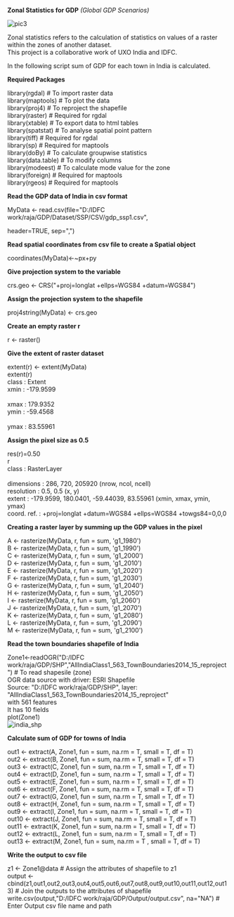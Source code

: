 **Zonal Statistics for GDP**
_(Global GDP Scenarios)_ 

![pic3](https://user-images.githubusercontent.com/23652706/33055234-4ec9d268-cea4-11e7-8757-aa48c8b4893f.JPG)
 
Zonal statistics refers to the calculation of statistics on values of a raster within the zones of another dataset.  
This project is a collaborative work of UXO India and IDFC. 

In the following script sum of GDP for each town in India is calculated. 

**Required Packages**

library(rgdal) # To import raster data<br/>
library(maptools) # To plot the data<br/>
library(proj4) # To reproject the shapefile<br/>
library(raster) # Required for rgdal<br/>
library(xtable) # To export data to html tables<br/>
library(spatstat) # To analyse spatial point pattern<br/>
library(tiff) # Required for rgdal<br/>
library(sp) # Required for maptools<br/>
library(doBy) # To calculate groupwise statistics<br/>
library(data.table) # To modify columns<br/>
library(modeest) # To calculate mode value for the zone<br/>
library(foreign) # Required for maptools<br/>
library(rgeos) # Required for maptools<br/>



**Read the GDP data of India in csv format**

MyData <- read.csv(file="D:/IDFC work/raja/GDP/Dataset/SSP/CSV/gdp_ssp1.csv", 

header=TRUE, sep=",")



**Read spatial coordinates from csv file to create a Spatial object**

coordinates(MyData)<-~px+py



**Give projection system to the variable**

crs.geo <- CRS("+proj=longlat +ellps=WGS84 +datum=WGS84")



**Assign the projection system to the shapefile**

proj4string(MyData) <- crs.geo



**Create an empty raster r**

r <- raster()



**Give the extent of raster dataset**

extent(r) <- extent(MyData)<br/>
extent(r)<br/>
class       : Extent<br/> 
xmin        : -179.9599<br/>  
xmax        : 179.9352<br/>
ymin        : -59.4568<br/>  
ymax        : 83.55961<br/>


**Assign the pixel size as 0.5**

res(r)=0.50<br/>
r<br/>
class       : RasterLayer<br/>  
dimensions  : 286, 720, 205920  (nrow, ncol, ncell)<br/> 
resolution  : 0.5, 0.5  (x, y)<br/> 
extent      : -179.9599, 180.0401, -59.44039, 83.55961  (xmin, xmax, ymin, ymax)<br/> 
coord. ref. : +proj=longlat +datum=WGS84 +ellps=WGS84 +towgs84=0,0,0<br/>


**Creating a raster layer by summing up the GDP values in the pixel**

A <- rasterize(MyData, r, fun = sum,  'g1_1980')<br/>
B <- rasterize(MyData, r, fun = sum, 'g1_1990')<br/>
C <- rasterize(MyData, r, fun = sum, 'g1_2000')<br/>
D <- rasterize(MyData, r, fun = sum, 'g1_2010')<br/>
E <- rasterize(MyData, r, fun = sum, 'g1_2020')<br/>
F <- rasterize(MyData, r, fun = sum, 'g1_2030')<br/>
G <- rasterize(MyData, r, fun = sum,  'g1_2040')<br/>
H <- rasterize(MyData, r, fun = sum, 'g1_2050')<br/>
I <- rasterize(MyData, r, fun = sum, 'g1_2060')<br/>
J <- rasterize(MyData, r, fun = sum, 'g1_2070')<br/>
K <- rasterize(MyData, r, fun = sum, 'g1_2080')<br/>
L <- rasterize(MyData, r, fun = sum, 'g1_2090')<br/>
M <- rasterize(MyData, r, fun = sum, 'g1_2100')<br/>

**Read the town boundaries shapefile of India**

Zone1<-readOGR("D:/IDFC work/raja/GDP/SHP","AllIndiaClass1_563_TownBoundaries2014_15_reproject") # To read shapesile (zone)<br/>
OGR data source with driver: ESRI Shapefile<br/> 
Source: "D:/IDFC work/raja/GDP/SHP", layer: "AllIndiaClass1_563_TownBoundaries2014_15_reproject"<br/>
with 561 features<br/>
It has 10 fields<br/>
plot(Zone1)<br/>
![india_shp](https://user-images.githubusercontent.com/23652706/33055147-daef0368-cea3-11e7-8fba-0408a5f33d56.jpg)

**Calculate sum of GDP for towns of India**

out1 <- extract(A, Zone1, fun = sum, na.rm = T, small = T, df = T)<br/>
out2 <- extract(B, Zone1, fun = sum, na.rm = T, small = T, df = T)<br/>
out3 <- extract(C, Zone1, fun = sum, na.rm = T, small = T, df = T)<br/>
out4 <- extract(D, Zone1, fun = sum, na.rm = T, small = T, df = T)<br/>
out5 <- extract(E, Zone1, fun = sum, na.rm = T, small = T, df = T)<br/>
out6 <- extract(F, Zone1, fun = sum, na.rm = T, small = T, df = T)<br/>
out7 <- extract(G, Zone1, fun = sum, na.rm = T, small = T, df = T)<br/>
out8 <- extract(H, Zone1, fun = sum, na.rm = T, small = T, df = T)<br/>
out9 <- extract(I, Zone1, fun = sum, na.rm = T, small = T, df = T)<br/>
out10 <- extract(J, Zone1, fun = sum, na.rm = T, small = T, df = T)<br/>
out11 <- extract(K, Zone1, fun = sum, na.rm = T, small = T, df = T)<br/>
out12 <- extract(L, Zone1, fun = sum, na.rm = T, small = T, df = T)<br/>
out13 <- extract(M, Zone1, fun = sum, na.rm = T , small = T, df = T)<br/>

**Write the output to csv file**

z1 <- Zone1@data # Assign the attributes of shapefile to z1<br/>
output <- cbind(z1,out1,out2,out3,out4,out5,out6,out7,out8,out9,out10,out11,out12,out13) # Join the outputs to the attributes of shapefile<br/>
write.csv(output,"D:/IDFC work/raja/GDP/Output/output.csv", na="NA") # Enter Output csv file name and path


